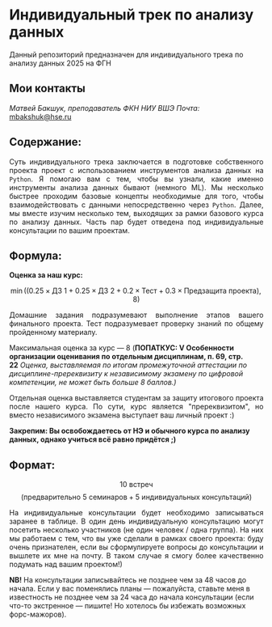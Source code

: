 # Индивидуальный трек по анализу данных
Данный репозиторий предназначен для индивидуального трека по анализу данных 2025 на ФГН

## Мои контакты

*Матвей Бакшук, преподаватель ФКН НИУ ВШЭ*
*Почта:* mbakshuk@hse.ru

## **Содержание:**

<p align = 'justify'>Суть индивидуального трека заключается в подготовке собственного проекта проект с использованием инструментов анализа данных на <code>Python</code>. Я помогаю вам с тем, чтобы вы узнали, какие именно инструменты анализа данных бывают (немного ML). Мы несколько быстрее проходим базовые концепты необходимые для того, чтобы взаимодействовать с данными непосредственно через <code>Python</code>. Далее, мы вместе изучим несколько тем, выходящих за рамки базового курса по анализу данных. Часть пар будет отведена под индивидуальные консультации по вашим проектам.</p>

## **Формула:** 

**Оценка за наш курс:**

$$\min((0.25 \times \text{ДЗ 1}+0.25 \times \text{ДЗ 2}+ 0.2 \times \text{Тест} + 0.3 \times \text{Предзащита проекта}), 8)$$

<p align='justify'>Домашние задания подразумевают выполнение этапов вашего финального проекта. Тест подразумевает проверку знаний по общему пройденному материалу.</p> <p>Максимальная оценка за курс — 8 (<b>ПОПАТКУС: V Особенности организации оценивания по отдельным дисциплинам, п. 69, стр. 22</b> <i>Оценка, выставляемая по итогам промежуточной аттестации по дисциплине-пререквизиту к независимому экзамену по цифровой компетенции, не может быть больше 8 баллов.)</i></p> <p align='justify'>Отдельная оценка выставляется студентам за защиту итогового проекта после нашего курса. По сути, курс является "пререквизитом", но вместо независимого экзамена выступает ваш личный проект :)</p>

**Закрепим: Вы освобождаетесь от НЭ и обычного курса по анализу данных, однако учиться всё равно придётся ;)**

## **Формат:**

$$10 \text{ встреч} $$
$$ (\text{предварительно } 5 \text{ семинаров} + 5 \text{ индивидуальных консультаций})$$ 
<p align='justify'>На индивидуальные консультации будет необходимо записываться заранее в таблице. В один день индивидуальную консультацию могут посетить несколько участников (не один человек / одна группа). На них мы работаем с тем, что вы уже сделали в рамках своего проекта: буду очень признателен, если вы сформулируете вопросы до консультации и вышлете их мне на почту. В таком случае я смогу более качественно подумать над вашим проектом!)</p>

**NB!** На консультации записывайтесь не позднее чем за 48 часов до начала. Если у вас поменялись планы — пожалуйста, ставьте меня в известность не позднее чем за 24 часа до начала консультации (если что-то экстренное — пишите! Но хотелось бы избежать возможных форс-мажоров).




